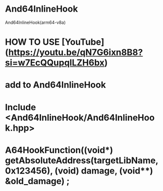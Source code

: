 # And64InlineHook
And64InlineHook(arm64-v8a) 
# HOW TO USE [YouTube] (https://youtu.be/qN7G6ixn8B8?si=w7EcQQupqlLZH6bx) 
# add to And64InlineHook
# Include <And64InlineHook/And64InlineHook.hpp>
# A64HookFunction((void*) getAbsoluteAddress(targetLibName, 0x123456), (void) damage, (void**) &old_damage) ;
